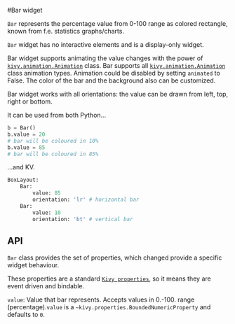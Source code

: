 #Bar widget

`Bar` represents the percentage value from 0-100 range
as colored rectangle, known from f.e. statistics graphs/charts.

`Bar` widget has no interactive elements and is a display-only widget.

Bar widget supports animating the value changes
with the power of [`kivy.animation.Animation`](https://kivy.org/docs/api-kivy.animation.html) class. Bar supports all [`kivy.animation.Animation`](https://kivy.org/docs/api-kivy.animation.html) class animation types. Animation could be disabled by setting `animated` to False. The color of the bar and the background also can be customized.

Bar widget works with all orientations: the value can be drawn
from left, top, right or bottom.

It can be used from both Python...

```python
b = Bar()
b.value = 20
# bar will be coloured in 10%
b.value = 85
# bar will be coloured in 85%
```

...and KV.

```python
BoxLayout:
    Bar:
        value: 85
        orientation: 'lr' # horizontal bar
    Bar:
        value: 10
        orientation: 'bt' # vertical bar
```

## API

`Bar` class provides the set of properties, which changed provide a specific widget behaviour.

These properties are a standard [`Kivy properties`](https://kivy.org/docs/api-kivy.properties.html), so it means they are event driven and bindable.

`value`: Value that bar represents. Accepts values in 0.-100. range (percentage).`value` is a `~kivy.properties.BoundedNumericProperty` and defaults to `0`.
